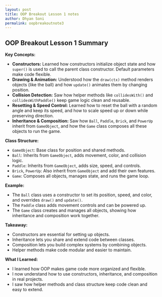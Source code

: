 ```yaml
---
layout: post 
title: OOP Breakout Lesson 1 notes
author: Dhyan Soni
permalink: oopbreakoutnote3
---
```


## OOP Breakout Lesson 1 Summary

**Key Concepts:**

- **Constructors:** Learned how constructors initialize object state and how `super()` is used to call the parent class constructor. Default parameters make code flexible.
- **Drawing & Animation:** Understood how the `draw(ctx)` method renders objects (like the ball) and how `update()` animates them by changing position.
- **Collision Detection:** Saw how helper methods like `collidesWith()` and `collidesWithPaddle()` keep game logic clean and reusable.
- **Resetting & Speed Control:** Learned how to reset the ball with a random angle and keep its speed, and how to scale speed up or down while preserving direction.
- **Inheritance & Composition:** Saw how `Ball`, `Paddle`, `Brick`, and `PowerUp` inherit from `GameObject`, and how the `Game` class composes all these objects to run the game.

**Class Structure:**

- `GameObject`: Base class for position and shared methods.
- `Ball`: Inherits from `GameObject`, adds movement, color, and collision logic.
- `Paddle`: Inherits from `GameObject`, adds size, speed, and controls.
- `Brick`, `PowerUp`: Also inherit from `GameObject` and add their own features.
- `Game`: Composes all objects, manages state, and runs the game loop.

**Example:**
- The `Ball` class uses a constructor to set its position, speed, and color, and overrides `draw()` and `update()`.
- The `Paddle` class adds movement controls and can be powered up.
- The `Game` class creates and manages all objects, showing how inheritance and composition work together.

**Takeaway:**
- Constructors are essential for setting up objects.
- Inheritance lets you share and extend code between classes.
- Composition lets you build complex systems by combining objects.
- Helper methods make code modular and easier to maintain.

**What I Learned:**
- I learned how OOP makes game code more organized and flexible.
- I now understand how to use constructors, inheritance, and composition in real projects.
- I saw how helper methods and class structure keep code clean and easy to extend.